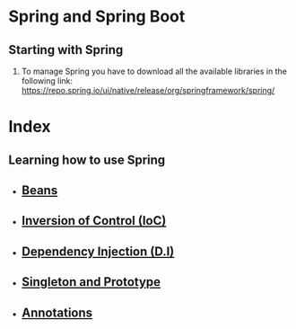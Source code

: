 # Spring and Spring Boot

## Starting with Spring

1.  To manage Spring you have to download all the available libraries in the following link: https://repo.spring.io/ui/native/release/org/springframework/spring/

# Index


## Learning how to use Spring

- ## [Beans](https://github.com/Jbarseg/Learning-Spring-and-Spring-Boot/blob/master/index/englishtranslations/README-BEAN.en.md)

- ## [Inversion of Control (IoC)](https://github.com/Jbarseg/Learning-Spring-and-Spring-Boot/blob/master/index/englishtranslations/README_INVERSION_OF_CONTROL.en.md)

- ## [Dependency Injection (D.I)](https://github.com/Jbarseg/Learning-Spring-and-Spring-Boot/blob/master/index/englishtranslations/README_DEPENDENCY_INJECTION.en.md)

- ## [Singleton and Prototype](https://github.com/Jbarseg/Learning-Spring-and-Spring-Boot/blob/master/index/englishtranslations/README-SINGLETON-AND-PROTOTYPE.en.md)

- ## [Annotations](https://github.com/Jbarseg/Learning-Spring-and-Spring-Boot/blob/master/index/englishtranslations/README-ANNOTATIONS.en.md)